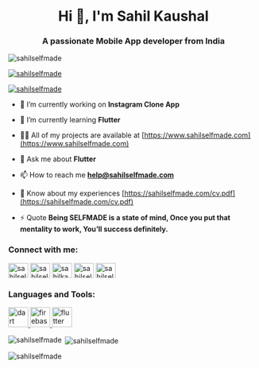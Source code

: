 <h1 align="center">Hi 👋, I'm Sahil Kaushal</h1>
<h3 align="center">A passionate Mobile App developer from India</h3>

<p align="left"> <img src="https://komarev.com/ghpvc/?username=sahilselfmade&label=Profile%20views&color=0e75b6&style=flat" alt="sahilselfmade" /> </p>

<p align="left"> <a href="https://github.com/ryo-ma/github-profile-trophy"><img src="https://github-profile-trophy.vercel.app/?username=sahilselfmade" alt="sahilselfmade" /></a> </p>

<p align="left"> <a href="https://twitter.com/sahilselfmade" target="blank"><img src="https://img.shields.io/twitter/follow/sahilselfmade?logo=twitter&style=for-the-badge" alt="sahilselfmade" /></a> </p>

- 🔭 I’m currently working on **Instagram Clone App**

- 🌱 I’m currently learning **Flutter**

- 👨‍💻 All of my projects are available at [https://www.sahilselfmade.com](https://www.sahilselfmade.com)

- 💬 Ask me about **Flutter**

- 📫 How to reach me **help@sahilselfmade.com**

- 📄 Know about my experiences [https://sahilselfmade.com/cv.pdf](https://sahilselfmade.com/cv.pdf)

- ⚡ Quote **Being SELFMADE is a state of mind, Once you put that mentality to work, You’ll success definitely.**

<h3 align="left">Connect with me:</h3>
<p align="left">
<a href="https://twitter.com/sahilselfmade" target="blank"><img align="center" src="https://raw.githubusercontent.com/rahuldkjain/github-profile-readme-generator/master/src/images/icons/Social/twitter.svg" alt="sahilselfmade" height="30" width="40" /></a>
<a href="https://linkedin.com/in/sahilselfmade" target="blank"><img align="center" src="https://raw.githubusercontent.com/rahuldkjain/github-profile-readme-generator/master/src/images/icons/Social/linked-in-alt.svg" alt="sahilselfmade" height="30" width="40" /></a>
<a href="https://fb.com/sahilkaushalselfmade" target="blank"><img align="center" src="https://raw.githubusercontent.com/rahuldkjain/github-profile-readme-generator/master/src/images/icons/Social/facebook.svg" alt="sahilkaushalselfmade" height="30" width="40" /></a>
<a href="https://instagram.com/sahilselfmade" target="blank"><img align="center" src="https://raw.githubusercontent.com/rahuldkjain/github-profile-readme-generator/master/src/images/icons/Social/instagram.svg" alt="sahilselfmade" height="30" width="40" /></a>
<a href="https://www.youtube.com/c/sahilselfmade" target="blank"><img align="center" src="https://raw.githubusercontent.com/rahuldkjain/github-profile-readme-generator/master/src/images/icons/Social/youtube.svg" alt="sahilselfmade" height="30" width="40" /></a>
</p>

<h3 align="left">Languages and Tools:</h3>
<p align="left"> <a href="https://dart.dev" target="_blank" rel="noreferrer"> <img src="https://www.vectorlogo.zone/logos/dartlang/dartlang-icon.svg" alt="dart" width="40" height="40"/> </a> <a href="https://firebase.google.com/" target="_blank" rel="noreferrer"> <img src="https://www.vectorlogo.zone/logos/firebase/firebase-icon.svg" alt="firebase" width="40" height="40"/> </a> <a href="https://flutter.dev" target="_blank" rel="noreferrer"> <img src="https://www.vectorlogo.zone/logos/flutterio/flutterio-icon.svg" alt="flutter" width="40" height="40"/> </a> </p>

<p><img align="left" src="https://github-readme-stats.vercel.app/api/top-langs?username=sahilselfmade&show_icons=true&locale=en&layout=compact" alt="sahilselfmade" /></p>

<p>&nbsp;<img align="center" src="https://github-readme-stats.vercel.app/api?username=sahilselfmade&show_icons=true&locale=en" alt="sahilselfmade" /></p>

<p><img align="center" src="https://github-readme-streak-stats.herokuapp.com/?user=sahilselfmade&" alt="sahilselfmade" /></p>
